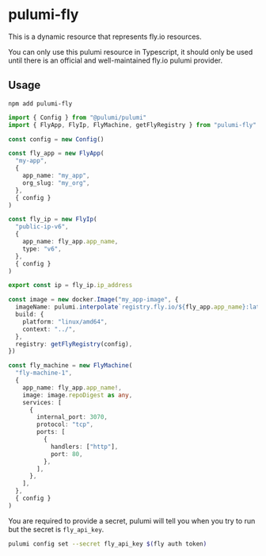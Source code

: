 # pulumi-fly

This is a dynamic resource that represents fly.io resources.

You can only use this pulumi resource in Typescript, it should only be used
until there is an official and well-maintained fly.io pulumi provider.

## Usage

`npm add pulumi-fly`

```ts
import { Config } from "@pulumi/pulumi"
import { FlyApp, FlyIp, FlyMachine, getFlyRegistry } from "pulumi-fly"

const config = new Config()

const fly_app = new FlyApp(
  "my-app",
  {
    app_name: "my_app",
    org_slug: "my_org",
  },
  { config }
)

const fly_ip = new FlyIp(
  "public-ip-v6",
  {
    app_name: fly_app.app_name,
    type: "v6",
  },
  { config }
)

export const ip = fly_ip.ip_address

const image = new docker.Image("my_app-image", {
  imageName: pulumi.interpolate`registry.fly.io/${fly_app.app_name}:latest`,
  build: {
    platform: "linux/amd64",
    context: "../",
  },
  registry: getFlyRegistry(config),
})

const fly_machine = new FlyMachine(
  "fly-machine-1",
  {
    app_name: fly_app.app_name!,
    image: image.repoDigest as any,
    services: [
      {
        internal_port: 3070,
        protocol: "tcp",
        ports: [
          {
            handlers: ["http"],
            port: 80,
          },
        ],
      },
    ],
  },
  { config }
)
```

You are required to provide a secret, pulumi will tell you when you try to
run but the secret is `fly_api_key`.

```bash
pulumi config set --secret fly_api_key $(fly auth token)
```
